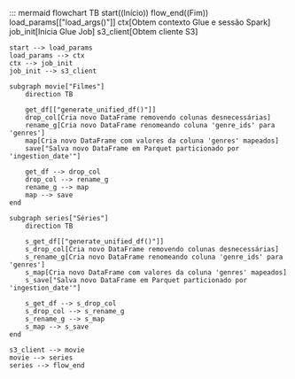::: mermaid
flowchart TB
    start((Início))
    flow_end((Fim))
    load_params[["load_args()"]]
    ctx[Obtem contexto Glue e sessão Spark]
    job_init[Inicia Glue Job]
    s3_client[Obtem cliente S3]

    start --> load_params
    load_params --> ctx
    ctx --> job_init
    job_init --> s3_client

    subgraph movie["Filmes"]
        direction TB

        get_df[["generate_unified_df()"]]
        drop_col[Cria novo DataFrame removendo colunas desnecessárias]
        rename_g[Cria novo DataFrame renomeando coluna 'genre_ids' para 'genres']
        map[Cria novo DataFrame com valores da coluna 'genres' mapeados]
        save["Salva novo DataFrame em Parquet particionado por 'ingestion_date'"]

        get_df --> drop_col
        drop_col --> rename_g
        rename_g --> map
        map --> save
    end

    subgraph series["Séries"]
        direction TB

        s_get_df[["generate_unified_df()"]]
        s_drop_col[Cria novo DataFrame removendo colunas desnecessárias]
        s_rename_g[Cria novo DataFrame renomeando coluna 'genre_ids' para 'genres']
        s_map[Cria novo DataFrame com valores da coluna 'genres' mapeados]
        s_save["Salva novo DataFrame em Parquet particionado por 'ingestion_date'"]

        s_get_df --> s_drop_col
        s_drop_col --> s_rename_g
        s_rename_g --> s_map
        s_map --> s_save
    end

    s3_client --> movie
    movie --> series
    series --> flow_end